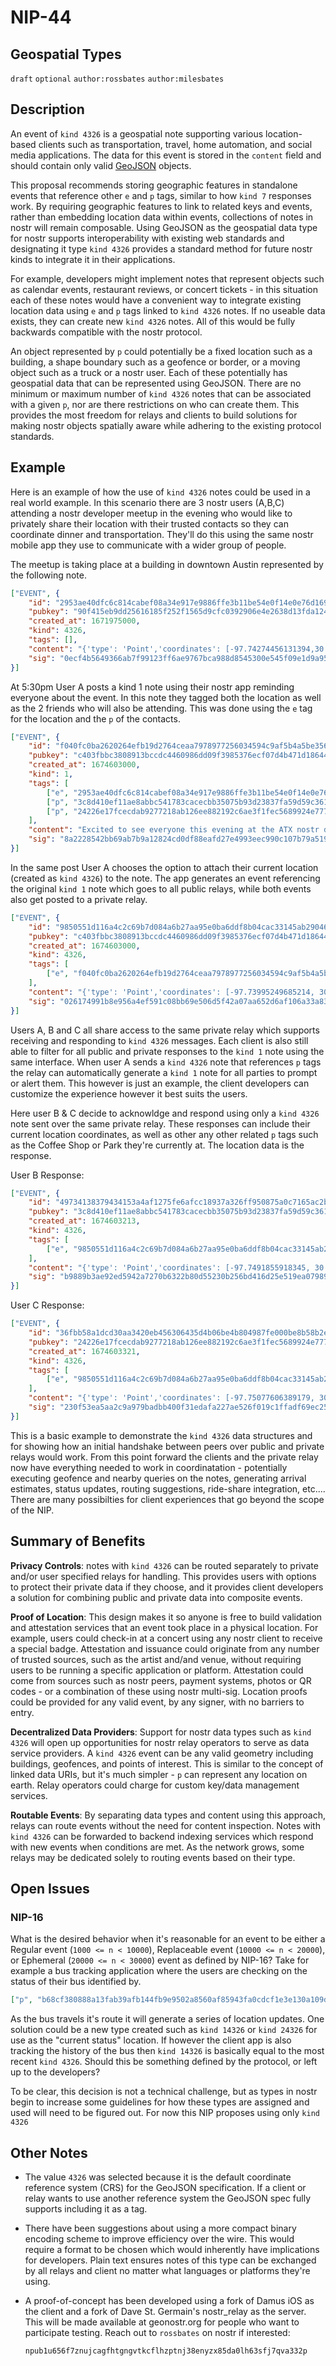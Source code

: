 NIP-44
======

Geospatial Types
-------------------------

`draft` `optional` `author:rossbates`  `author:milesbates` 

## Description

An event of  `kind 4326` is a geospatial note supporting various location-based clients such as transportation, travel, home automation, and social media applications. The data for this event is stored in the `content` field and should contain only valid [GeoJSON](https://www.rfc-editor.org/rfc/rfc7946) objects.

This proposal recommends storing geographic features in standalone events that reference other `e` and `p` tags, similar to how `kind 7` responses work.  By requiring geographic features to link to related keys and events, rather than embedding location data within events, collections of notes in nostr will remain composable. Using GeoJSON as the geospatial data type for nostr supports interoperability with existing web standards and designating it type `kind 4326` provides a standard method for future nostr kinds to integrate it in their applications. 

For example, developers might implement notes that represent objects such as calendar events, restaurant reviews, or concert tickets - in this situation each of these notes would have a convenient way to integrate existing location data using  `e` and `p` tags linked to `kind 4326` notes. If no useable data exists, they can create new `kind 4326` notes. All of this would be fully backwards compatible with the nostr protocol. 

An object represented by `p` could potentially be a fixed location such as a building, a shape boundary such as a geofence or border, or a moving object such as a truck or a nostr user. Each of these potentially has geospatial data that can be represented using GeoJSON. There are no minimum or maximum number of `kind 4326` notes that can be associated with a given `p`, nor are there restrictions on who can create them. This provides the most freedom for relays and clients to build solutions for making nostr objects spatially aware while adhering to the existing protocol standards.


## Example

Here is an example of how the use of `kind 4326` notes could be used in a real world example. In this scenario there are 3 nostr users (A,B,C) attending a nostr developer meetup in the evening who would like to privately share their location with their trusted contacts so they can coordinate dinner and transportation. They'll do this using the same nostr mobile app they use to communicate with a wider group of people.

The meetup is taking place at a building in downtown Austin represented by the following note. 

```json
["EVENT", {
	"id": "2953ae40dfc6c814cabef08a34e917e9886ffe3b11be54e0f14e0e76d1692197",
	"pubkey": "90f415eb9dd25616185f252f1565d9cfc0392906e4e2638d13fda1242aa00b09",
	"created_at": 1671975000,
	"kind": 4326,
	"tags": [],
	"content": "{'type': 'Point','coordinates': [-97.74274456131394,30.268100484614934]}",
	"sig": "0ecf4b5649366ab7f99123ff6ae9767bca988d8545300e545f09e1d9a956a0fa2e013ab12360c7abb4bbfa56338477f7ce5513754b06f472f5cc3eb40f6f2cab"
}]
```


At 5:30pm User A posts a kind 1 note using their nostr app reminding everyone about the event. In this note they tagged both the location as well as the 2 friends who will also be attending. This was done using the `e` tag for the location and the `p` of the contacts.


```json
["EVENT", {
	"id": "f040fc0ba2620264efb19d2764ceaa7978977256034594c9af5b4a5be356c797",
	"pubkey": "c403fbbc3808913bccdc4460986dd09f3985376ecf07d4b471d18644075d0c4c",
	"created_at": 1674603000,
	"kind": 1,
	"tags": [
		["e", "2953ae40dfc6c814cabef08a34e917e9886ffe3b11be54e0f14e0e76d1692197", "wss...", "root"],
		["p", "3c8d410ef11ae8abbc541783cacecbb35075b93d23837fa59d59c3610c1c580c"],
		["p", "24226e17fcecdab9277218ab126ee882192c6ae3f1fec5689924e77754f00c11"]
	],
	"content": "Excited to see everyone this evening at the ATX nostr dev meetup.",
	"sig": "8a2228542bb69ab7b9a12824cd0df88eafd27e4993eec990c107b79a519754a436c1f5114188db254d8499cc6b7b5095ea34ade9173a8903739845da6d4a2815"
}]
```

In the same post User A chooses the option to attach their current location (created as `kind 4326`) to the note. The app generates an event referencing the original `kind 1` note which goes to all public relays, while both events also get posted to a private relay. 

```json
["EVENT", {
	"id": "9850551d116a4c2c69b7d084a6b27aa95e0ba6ddf8b04cac33145ab290465733",
	"pubkey": "c403fbbc3808913bccdc4460986dd09f3985376ecf07d4b471d18644075d0c4c",
	"created_at": 1674603000,
	"kind": 4326,
	"tags": [
		["e", "f040fc0ba2620264efb19d2764ceaa7978977256034594c9af5b4a5be356c797", "wss...", "reply"]
	],
	"content": "{'type': 'Point','coordinates': [-97.73995249685214, 30.282439538024022]}",
	"sig": "026174991b8e956a4ef591c08bb69e506d5f42a07aa652d6af106a33a83017f646ed37f85e010aa0cd7b1e0beb0fc546c0acdb564a8daff84047d437e358f7e2"
}]
```

Users A, B and C all share access to the same private relay which supports receiving and responding to `kind 4326` messages. Each client is also still able to filter for all public and private responses to the `kind 1` note using the same interface. When user A sends a `kind 4326` note that references `p` tags the relay can automatically generate a `kind 1` note for all parties to prompt or alert them. This however is just an example, the client developers can customize the experience however it best suits the users.

Here user B & C decide to acknowldge and respond using only a `kind 4326` note sent over the same private relay. These responses can include their current location coordinates, as well as other any other related `p` tags such as the Coffee Shop or Park they're currently at. The location data is the response.

User B Response:

```json
["EVENT", {
	"id": "49734138379434153a4af1275fe6afcc18937a326ff950875a0c7165ac2be123",
	"pubkey": "3c8d410ef11ae8abbc541783cacecbb35075b93d23837fa59d59c3610c1c580c",
	"created_at": 1674603213,
	"kind": 4326,
	"tags": [
		["e", "9850551d116a4c2c69b7d084a6b27aa95e0ba6ddf8b04cac33145ab290465733", "wss...", "reply"]
	],
	"content": "{'type': 'Point','coordinates': [-97.7491855918345, 30.251096509429328]}",
	"sig": "b9889b3ae92ed5942a7270b6322b80d55230b256bd416d25e519ea07989a8eea8d105b0debb2d30366c70cd479b638453e16b2b9e8a016991b7f941fff553f05"
}]
```

User C Response:

```json
["EVENT", {
	"id": "36fbb58a1dcd30aa3420eb456306435d4b06be4b804987fe000be8b58b2efed1",
	"pubkey": "24226e17fcecdab9277218ab126ee882192c6ae3f1fec5689924e77754f00c11",
	"created_at": 1674603321,
	"kind": 4326,
	"tags": [
		["e", "9850551d116a4c2c69b7d084a6b27aa95e0ba6ddf8b04cac33145ab290465733", "wss...", "reply"]
	],
	"content": "{'type': 'Point','coordinates': [-97.75077606389179, 30.26308185185999]}",
	"sig": "230f53ea5aa2c9a979badbb400f31edafa227ae526f019c1ffadf69ec257b21c360ca6ef779ea592a4eb7ffa7e8cedd6b5877c99ff202d1ecbdca99f76137d4c"
}]
```

This is a basic example to demonstrate the `kind 4326` data structures and for showing how an initial handshake between peers over public and private relays would work. From this point forward the clients and the private relay now have everything needed to work in coordinatation - potentially executing geofence and nearby queries on the notes, generating arrival estimates, status updates, routing suggestions, ride-share integration, etc.... There are many possibilties for client experiences that go beyond the scope of the NIP.


## Summary of Benefits


**Privacy Controls**: notes with `kind 4326` can be routed separately to private and/or user specified relays for handling. This provides users with options to protect their private data if they choose, and it provides client developers a solution for combining public and private data into composite events.  

**Proof of Location**: This design makes it so anyone is free to build validation and attestation services that an event took place in a physical location. For example, users could check-in at a concert using any nostr client to receive a special badge. Attestation and issuance could originate from any number of trusted sources, such as the artist and/and venue, without requiring users to be running a specific application or platform. Attestation could come from sources such as nostr peers, payment systems, photos or QR codes - or a combination of these using nostr multi-sig. Location proofs could be provided for any valid event, by any signer, with no barriers to entry.

**Decentralized Data Providers**: Support for nostr data types such as `kind 4326` will open up opportunities for nostr relay operators to serve as data service providers.  A `kind 4326` event can be any valid geometry including buildings, geofences, and points of interest. This is similar to the concept of linked data URIs, but it's much simpler - `p` can represent any location on earth. Relay operators could charge for custom key/data management services.

**Routable Events**:  By separating data types and content using this approach, relays can route events without the need for content inspection. Notes with `kind 4326` can be forwarded to backend indexing services which respond with new events when conditions are met. As the network grows, some relays may be dedicated solely to routing events based on their type.

## Open Issues

###  NIP-16

What is the desired behavior when it's reasonable for an event to be either a Regular event (`1000 <= n < 10000`), Replaceable event (`10000 <= n < 20000`), or Ephemeral (`20000 <= n < 30000`) event as defined by NIP-16? Take for example a bus tracking application where the users are checking on the status of their bus identified by.

```json
["p", "b68cf380888a13fab39afb144fb9e9502a8560af85943fa0cdcf1e3e130a109d"]
```

As the bus travels it's route it will generate a series of location updates. One solution could be a new type created such as `kind 14326` or `kind 24326` for use as the  "current status" location. If however the client app is also tracking the history of the bus then `kind 14326` is basically equal to the most recent `kind 4326`.  Should this be something defined by the protocol, or left up to the developers?

To be clear, this decision is not a technical challenge, but as types in nostr begin to increase some guidelines for how these types are assigned and used will need to be figured out. For now this NIP proposes using only `kind 4326`


## Other Notes

- The value `4326` was selected because it is the default coordinate reference system (CRS) for the GeoJSON specification.  If a client or relay wants to use another reference system the GeoJSON spec fully supports including it as a tag.

- There have been suggestions about using a more compact binary encoding scheme to improve efficiency over the wire. This would require a format to be chosen which would inherently have implications for developers. Plain text ensures notes of this type can be exchanged by all relays and client no matter what languages or platforms they're using.

- A proof-of-concept has been developed using a fork of Damus iOS as the client and a fork of Dave St. Germain's nostr_relay as the server. This will be made available at geonostr.org for people who want to participate testing. Reach out to `rossbates` on nostr if interested:

  `npub1u656f7znujcagfhtgngvtkcflhzptnj38enyzx85da0lh63sfj7qva332p`


